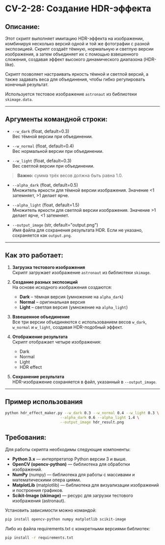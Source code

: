 # CV-2-28: Создание HDR-эффекта

## Описание:

Этот скрипт выполняет имитацию HDR-эффекта на изображении, комбинируя несколько версий одной и той же фотографии с разной экспозицией. Скрипт создаёт тёмную, нормальную и светлую версии изображения, а затем объединяет их с помощью взвешенного сложения, создавая эффект высокого динамического диапазона (HDR-like).  

Скрипт позволяет настраивать яркость тёмной и светлой версий, а также задавать веса для объединения, чтобы гибко регулировать конечный результат.  

Используется тестовое изображение `astronaut` из библиотеки `skimage.data`.

---

## Аргументы командной строки:

- `--w_dark` (float, default=0.3)  
  Вес тёмной версии при объединении.  

- `--w_normal` (float, default=0.4)  
  Вес нормальной версии при объединении.  

- `--w_light` (float, default=0.3)  
  Вес светлой версии при объединении.  

> **Важно:** сумма трёх весов должна быть равна 1.0.

- `--alpha_dark` (float, default=0.5)  
  Множитель яркости для тёмной версии изображения. Значение <1 затемняет, >1 делает ярче.  

- `--alpha_light` (float, default=1.5)  
  Множитель яркости для светлой версии изображения. Значение >1 делает ярче, <1 затемняет.  

- `--output_image` (str, default="output.png")  
  Имя файла для сохранения результата HDR. Если не указано, сохраняется как `output.png`.  

---

## Как это работает:

1. **Загрузка тестового изображения**  
   Скрипт загружает изображение `astronaut` из библиотеки `skimage`.  

2. **Создание разных экспозиций**  
   На основе исходного изображения создаются:
   - **Dark** – тёмная версия (умножение на `alpha_dark`)  
   - **Normal** – оригинальная версия  
   - **Light** – светлая версия (умножение на `alpha_light`)  

3. **Взвешенное объединение**  
   Все три версии объединяются с использованием весов `w_dark`, `w_normal` и `w_light`, создавая HDR-подобный эффект.  

4. **Отображение результата**  
   Скрипт отображает четыре изображения:
   - Dark  
   - Normal  
   - Light  
   - HDR effect  

5. **Сохранение результата**  
   HDR-изображение сохраняется в файл, указанный в `--output_image`.

---

## Пример использования

```bash
python hdr_effect_maker.py --w_dark 0.3 --w_normal 0.4 --w_light 0.3 \
                         --alpha_dark 0.6 --alpha_light 1.4 \
                         --output_image hdr_result.png
```

## Требования:

Для работы скрипта необходимы следующие компоненты:

- **Python 3.x** — интерпретатор Python версии 3 и выше.  
- **OpenCV (opencv-python)** — библиотека для обработки изображений. 
- **NumPy** (numpy) — библиотека для работы с массивами и математическими опера
циями.  
- **MatplotLib** (matplotlib) — библиотека для визуализации изображений и построения графиков.
- **Scikit-Image (skimage)** — ресурс для загрузки тестового изображения (astronaut).

Установить зависимости можно командой:

```bash
pip install opencv-python numpy matplotlib scikit-image
```

Либо из файла requirements.txt с конкретными версиями библиотек:

```bash
pip install -r requirements.txt
```
